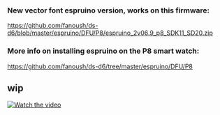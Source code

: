 ### New vector font espruino version, works on this firmware:

https://github.com/fanoush/ds-d6/blob/master/espruino/DFU/P8/espruino_2v06.9_p8_SDK11_SD20.zip

### More info on installing espruino on the P8 smart watch:

https://github.com/fanoush/ds-d6/tree/master/espruino/DFU/P8


## wip

[![Watch the video](https://img.youtube.com/vi/4hs8I65Fz5g/maxresdefault.jpg)](https://youtu.be/4hs8I65Fz5g)
